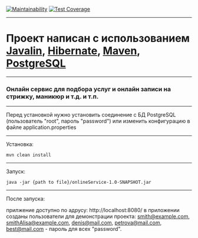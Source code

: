 [![Maintainability](https://api.codeclimate.com/v1/badges/655a87f9d4549bb25fbb/maintainability)](https://codeclimate.com/github/Denis-Shakhurov/onlineService/maintainability)
[![Test Coverage](https://api.codeclimate.com/v1/badges/655a87f9d4549bb25fbb/test_coverage)](https://codeclimate.com/github/Denis-Shakhurov/onlineService/test_coverage)

---
# Проект написан с использованием [Javalin](javalin.io), [Hibernate](https://hibernate.org/), [Maven](https://maven.apache.org/), [PostgreSQL](https://www.postgresql.org/)

---
### Онлайн сервис для подбора услуг и онлайн записи на стрижку, маникюр и т.д. и т.п.

---
Перед установкой нужно установить соединение с БД PostgreSQL (пользователь "root", пароль "password") 
или изменить конфигурацию в файле application.properties

---
Установка:

`mvn clean install`

---
Запуск:

`java -jar {path to file}/onlineService-1.0-SNAPSHOT.jar`

---
После запуска:

прилжение доступно по адрусу: http://localhost:8080/
в приложении созданы пользователи для демонстрации проекта: smith@example.com, smithAlisa@example.com, denis@mail.com,
petrova@mail.com, best@mail.com - пароль для всех "password".